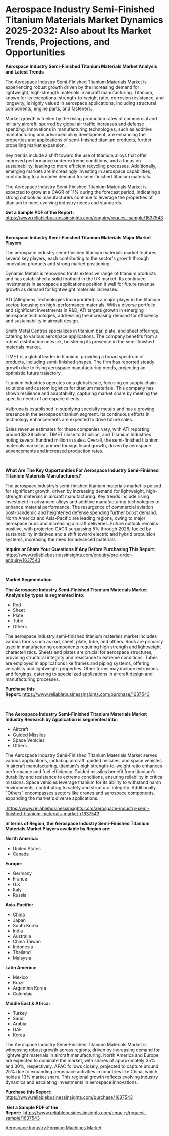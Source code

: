 <p><h1>Aerospace Industry Semi-Finished Titanium Materials Market Dynamics 2025-2032: Also about Its Market Trends, Projections, and Opportunities</h1></p><p><strong>Aerospace Industry Semi-Finished Titanium Materials Market Analysis and Latest Trends</strong></p>
<p><p>The Aerospace Industry Semi-Finished Titanium Materials Market is experiencing robust growth driven by the increasing demand for lightweight, high-strength materials in aircraft manufacturing. Titanium, known for its exceptional strength-to-weight ratio, corrosion resistance, and longevity, is highly valued in aerospace applications, including structural components, engine parts, and fasteners.</p><p>Market growth is fueled by the rising production rates of commercial and military aircraft, spurred by global air traffic increases and defense spending. Innovations in manufacturing technologies, such as additive manufacturing and advanced alloy development, are enhancing the properties and applications of semi-finished titanium products, further propelling market expansion.</p><p>Key trends include a shift toward the use of titanium alloys that offer improved performance under extreme conditions, and a focus on sustainability, leading to more efficient recycling processes. Additionally, emerging markets are increasingly investing in aerospace capabilities, contributing to a broader demand for semi-finished titanium materials.</p><p>The Aerospace Industry Semi-Finished Titanium Materials Market is expected to grow at a CAGR of 11% during the forecast period, indicating a strong outlook as manufacturers continue to leverage the properties of titanium to meet evolving industry needs and standards.</p></p>
<p><strong>Get a Sample PDF of the Report:&nbsp;</strong> <a href="https://www.reliablebusinessinsights.com/enquiry/request-sample/1637543?utm_campaign=3134&utm_medium=2&utm_source=Github&utm_content=ia&utm_term=23032025&utm_id=aerospace-industry-semi-finished-titanium-materials">https://www.reliablebusinessinsights.com/enquiry/request-sample/1637543</a></p>
<p>&nbsp;</p>
<p><strong>Aerospace Industry Semi-Finished Titanium Materials Major Market Players</strong></p>
<p><p>The aerospace industry semi-finished titanium materials market features several key players, each contributing to the sector's growth through innovative products and strong market positioning. </p><p>Dynamic Metals is renowned for its extensive range of titanium products and has established a solid foothold in the UK market. Its continued investments in aerospace applications position it well for future revenue growth as demand for lightweight materials increases.</p><p>ATI (Allegheny Technologies Incorporated) is a major player in the titanium sector, focusing on high-performance materials. With a diverse portfolio and significant investments in R&D, ATI targets growth in emerging aerospace technologies, addressing the increasing demand for efficiency and sustainability in aircraft design.</p><p>Smith Metal Centres specializes in titanium bar, plate, and sheet offerings, catering to various aerospace applications. The company benefits from a robust distribution network, bolstering its presence in the semi-finished materials market.</p><p>TIMET is a global leader in titanium, providing a broad spectrum of products, including semi-finished shapes. The firm has reported steady growth due to rising aerospace manufacturing needs, projecting an optimistic future trajectory.</p><p>Titanium Industries operates on a global scale, focusing on supply chain solutions and custom logistics for titanium materials. This company has shown resilience and adaptability, capturing market share by meeting the specific needs of aerospace clients.</p><p>Valbruna is established in supplying specialty metals and has a growing presence in the aerospace titanium segment. Its continuous efforts in technology enhancements are expected to drive future sales.</p><p>Sales revenue estimates for these companies vary, with ATI reporting around $3.38 billion, TIMET close to $1 billion, and Titanium Industries noting several hundred million in sales. Overall, the semi-finished titanium materials market is primed for significant growth, driven by aerospace advancements and increased production rates.</p></p>
<p>&nbsp;</p>
<p><strong>What Are The Key Opportunities For Aerospace Industry Semi-Finished Titanium Materials Manufacturers?</strong></p>
<p><p>The aerospace industry’s semi-finished titanium materials market is poised for significant growth, driven by increasing demand for lightweight, high-strength materials in aircraft manufacturing. Key trends include rising investment in advanced alloys and additive manufacturing technologies to enhance material performance. The resurgence of commercial aviation post-pandemic and heightened defense spending further boost demand. North America and Asia-Pacific are leading regions, owing to major aerospace hubs and increasing aircraft deliveries. Future outlook remains positive, with projected CAGR surpassing 5% through 2028, fueled by sustainability initiatives and a shift toward electric and hybrid propulsion systems, increasing the need for advanced materials.</p></p>
<p><strong>Inquire or Share Your Questions If Any Before Purchasing This Report:</strong> <a href="https://www.reliablebusinessinsights.com/enquiry/pre-order-enquiry/1637543?utm_campaign=3134&utm_medium=2&utm_source=Github&utm_content=ia&utm_term=23032025&utm_id=aerospace-industry-semi-finished-titanium-materials">https://www.reliablebusinessinsights.com/enquiry/pre-order-enquiry/1637543</a></p>
<p>&nbsp;</p>
<p><strong>Market Segmentation</strong></p>
<p><strong>The Aerospace Industry Semi-Finished Titanium Materials Market Analysis by types is segmented into:</strong></p>
<p><ul><li>Rod</li><li>Sheet</li><li>Plate</li><li>Tube</li><li>Others</li></ul></p>
<p><p>The aerospace industry semi-finished titanium materials market includes various forms such as rod, sheet, plate, tube, and others. Rods are primarily used in manufacturing components requiring high strength and lightweight characteristics. Sheets and plates are crucial for aerospace structures, providing structural integrity and resistance to extreme conditions. Tubes are employed in applications like frames and piping systems, offering versatility and lightweight properties. Other forms may include extrusions and forgings, catering to specialized applications in aircraft design and manufacturing processes.</p></p>
<p><strong>Purchase this Report:&nbsp;</strong><a href="https://www.reliablebusinessinsights.com/purchase/1637543?utm_campaign=3134&utm_medium=2&utm_source=Github&utm_content=ia&utm_term=23032025&utm_id=aerospace-industry-semi-finished-titanium-materials">https://www.reliablebusinessinsights.com/purchase/1637543</a></p>
<p>&nbsp;</p>
<p><strong>The Aerospace Industry Semi-Finished Titanium Materials Market Industry Research by Application is segmented into:</strong></p>
<p><ul><li>Aircraft</li><li>Guided Missiles</li><li>Space Vehicles</li><li>Others</li></ul></p>
<p><p>The Aerospace Industry Semi-Finished Titanium Materials Market serves various applications, including aircraft, guided missiles, and space vehicles. In aircraft manufacturing, titanium's high strength-to-weight ratio enhances performance and fuel efficiency. Guided missiles benefit from titanium's durability and resistance to extreme conditions, ensuring reliability in critical missions. Space vehicles leverage titanium for its ability to withstand harsh environments, contributing to safety and structural integrity. Additionally, "Others" encompasses sectors like drones and aerospace components, expanding the market's diverse applications.</p></p>
<p><a href="https://www.reliablebusinessinsights.com/aerospace-industry-semi-finished-titanium-materials-market-r1637543?utm_campaign=3134&utm_medium=2&utm_source=Github&utm_content=ia&utm_term=23032025&utm_id=aerospace-industry-semi-finished-titanium-materials">&nbsp;https://www.reliablebusinessinsights.com/aerospace-industry-semi-finished-titanium-materials-market-r1637543</a></p>
<p><strong>In terms of Region, the Aerospace Industry Semi-Finished Titanium Materials Market Players available by Region are:</strong></p>
<p>
    <p> <strong> North America: </strong>
        <ul>
            <li>United States</li>
            <li>Canada</li>
        </ul>
        </p> 
    <p> <strong> Europe: </strong>
        <ul>
            <li>Germany</li>
            <li>France</li>
            <li>U.K.</li>
            <li>Italy</li>
            <li>Russia</li>
        </ul>
        </p> 
    <p> <strong> Asia-Pacific: </strong>
        <ul>
            <li>China</li>
            <li>Japan</li>
            <li>South Korea</li>
            <li>India</li>
            <li>Australia</li>
            <li>China Taiwan</li>
            <li>Indonesia</li>
            <li>Thailand</li>
            <li>Malaysia</li>
        </ul>
        </p> 
    <p> <strong> Latin America: </strong>
        <ul>
            <li>Mexico</li>
            <li>Brazil</li>
            <li>Argentina Korea</li>
            <li>Colombia</li>
        </ul>
        </p> 
    <p> <strong> Middle East & Africa: </strong>
        <ul>
            <li>Turkey</li>
            <li>Saudi</li>
            <li>Arabia</li>
            <li>UAE</li>
            <li>Korea</li>
        </ul>
    </p>
    </p>
<p><p>The Aerospace Industry Semi-Finished Titanium Materials Market is witnessing robust growth across regions, driven by increasing demand for lightweight materials in aircraft manufacturing. North America and Europe are expected to dominate the market, with shares of approximately 35% and 30%, respectively. APAC follows closely, projected to capture around 25% due to expanding aerospace activities in countries like China, which holds a 10% market share. This regional growth reflects evolving industry dynamics and escalating investments in aerospace innovations.</p></p>
<p><strong>Purchase this Report: </strong><a href="https://www.reliablebusinessinsights.com/purchase/1637543?utm_campaign=3134&utm_medium=2&utm_source=Github&utm_content=ia&utm_term=23032025&utm_id=aerospace-industry-semi-finished-titanium-materials">https://www.reliablebusinessinsights.com/purchase/1637543</a></p>
<p>&nbsp;<strong>Get a Sample PDF of the Report:&nbsp;&nbsp;</strong><a href="https://www.reliablebusinessinsights.com/enquiry/request-sample/1637543?utm_campaign=3134&utm_medium=2&utm_source=Github&utm_content=ia&utm_term=23032025&utm_id=aerospace-industry-semi-finished-titanium-materials">https://www.reliablebusinessinsights.com/enquiry/request-sample/1637543</a></p>
<p><strong></strong></p>
<p><p><a href="https://github.com/djarixneoza/Market-Research-Report-List-1/blob/main/aerospace-industry-forming-machines-market.md?utm_campaign=3134&utm_medium=2&utm_source=Github&utm_content=ia&utm_term=23032025&utm_id=aerospace-industry-semi-finished-titanium-materials">Aerospace Industry Forming Machines Market</a></p></p>